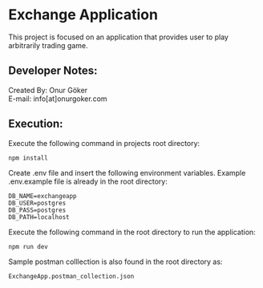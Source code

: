 # Exchange Application
This project is focused on an application that provides user to play arbitrarily trading game.

## Developer Notes:
Created By: Onur Göker  
E-mail: info[at]onurgoker.com

## Execution:
Execute the following command in projects root directory:

~~~
npm install
~~~

Create .env file and insert the following environment variables. Example .env.example file is already in the root directory:

~~~
DB_NAME=exchangeapp  
DB_USER=postgres  
DB_PASS=postgres  
DB_PATH=localhost
~~~

Execute the following command in the root directory to run the application:

~~~
npm run dev
~~~

Sample postman colllection is also found in the root directory as:

~~~
ExchangeApp.postman_collection.json
~~~
